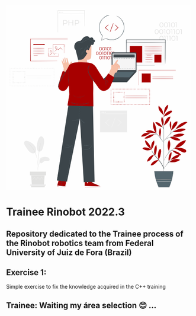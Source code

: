 ![Imagem de tecnologia](./animation_500_l9lktye0.gif)

# Trainee Rinobot 2022.3


## Repository dedicated to the Trainee process of the Rinobot robotics team from Federal University of Juiz de Fora (Brazil)


## Exercise 1:

Simple exercise to fix the knowledge acquired in the C++ training

## Trainee: Waiting my área selection 😊 ...